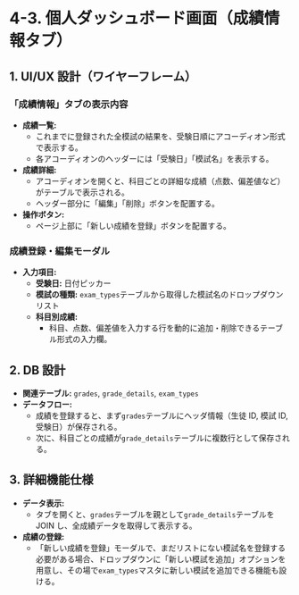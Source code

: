 # 4-3. 個人ダッシュボード画面（成績情報タブ）

## 1. UI/UX 設計（ワイヤーフレーム）

### 「成績情報」タブの表示内容

- **成績一覧:**
  - これまでに登録された全模試の結果を、受験日順にアコーディオン形式で表示する。
  - 各アコーディオンのヘッダーには「受験日」「模試名」を表示する。
- **成績詳細:**
  - アコーディオンを開くと、科目ごとの詳細な成績（点数、偏差値など）がテーブルで表示される。
  - ヘッダー部分に「編集」「削除」ボタンを配置する。
- **操作ボタン:**
  - ページ上部に「新しい成績を登録」ボタンを配置する。

### 成績登録・編集モーダル

- **入力項目:**
  - **受験日:** 日付ピッカー
  - **模試の種類:** `exam_types`テーブルから取得した模試名のドロップダウンリスト
  - **科目別成績:**
    - 科目、点数、偏差値を入力する行を動的に追加・削除できるテーブル形式の入力欄。

## 2. DB 設計

- **関連テーブル:** `grades`, `grade_details`, `exam_types`
- **データフロー:**
  - 成績を登録すると、まず`grades`テーブルにヘッダ情報（生徒 ID, 模試 ID, 受験日）が保存される。
  - 次に、科目ごとの成績が`grade_details`テーブルに複数行として保存される。

## 3. 詳細機能仕様

- **データ表示:**
  - タブを開くと、`grades`テーブルを親として`grade_details`テーブルを JOIN し、全成績データを取得して表示する。
- **成績の登録:**
  - 「新しい成績を登録」モーダルで、まだリストにない模試名を登録する必要がある場合、ドロップダウンに「新しい模試を追加」オプションを用意し、その場で`exam_types`マスタに新しい模試を追加できる機能も設ける。
